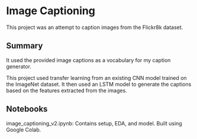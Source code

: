 # Image Captioning
This project was an attempt to caption images from the Flickr8k dataset. 

## Summary 
It used the provided image captions as a vocabulary for my caption generator. 
 
This project used transfer learning from an existing CNN model trained on the ImageNet dataset.
It then used an LSTM model to generate the captions based on the features extracted from the images.

## Notebooks
image_captioning_v2.ipynb: Contains setup, EDA, and model. Built using Google Colab.
